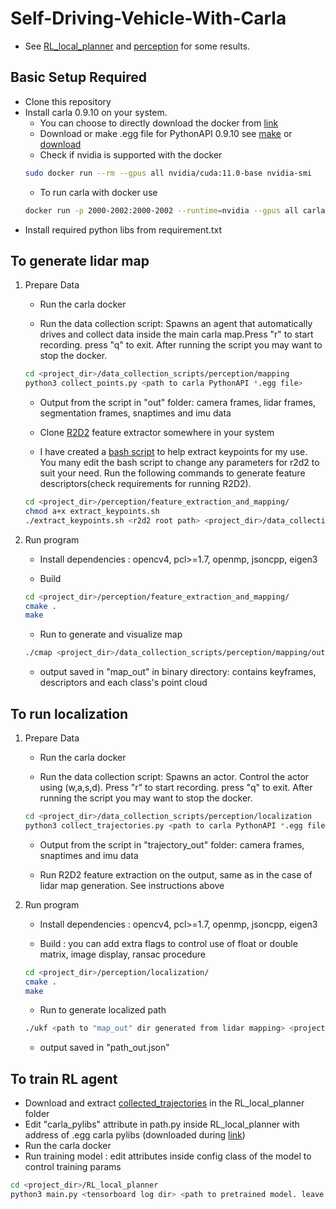 # Self-Driving-Vehicle-With-Carla

- See [RL_local_planner](RL_local_planner/) and [perception](perception/) for some results.

## Basic Setup Required

- Clone this repository
- Install carla 0.9.10 on your system.
  - You can choose to directly download the docker from [link](https://carla.readthedocs.io/en/latest/build_docker/)
  - Download or make .egg file for PythonAPI 0.9.10 see [make](https://carla.readthedocs.io/en/0.9.10/build_system/) or [download](https://github.com/carla-simulator/carla/releases)
  - Check if nvidia is supported with the docker
  ```bash
  sudo docker run --rm --gpus all nvidia/cuda:11.0-base nvidia-smi
  ```
  - To run carla with docker use
  ```bash
  docker run -p 2000-2002:2000-2002 --runtime=nvidia --gpus all carlasim/carla:0.9.10 bash -c "SDL_VIDEODRIVER=offscreen ./CarlaUE4.sh -carla-rpc-port=2000 -opengl"
  ```
- Install required python libs from requirement.txt

## To generate lidar map

1. Prepare Data

   - Run the carla docker

   - Run the data collection script: Spawns an agent that automatically drives and collect data inside the main carla map.Press "r" to start recording. press "q" to exit. After running the script you may want to stop the docker.

   ```bash
   cd <project_dir>/data_collection_scripts/perception/mapping
   python3 collect_points.py <path to carla PythonAPI *.egg file>
   ```

   - Output from the script in "out" folder: camera frames, lidar frames, segmentation frames, snaptimes and imu data

   - Clone [R2D2](https://github.com/naver/r2d2) feature extractor somewhere in your system

   - I have created a [bash script](/perception/feature_extraction_and_mapping/extract_keypoints.sh) to help extract keypoints for my use. You many edit the bash script to change any parameters for r2d2 to suit your need. Run the following commands to generate feature descriptors(check requirements for running R2D2).

   ```bash
   cd <project_dir>/perception/feature_extraction_and_mapping/
   chmod a+x extract_keypoints.sh
   ./extract_keypoints.sh <r2d2 root path> <project_dir>/data_collection_scripts/perception/mapping/out/
   ```

2. Run program

   - Install dependencies : opencv4, pcl>=1.7, openmp, jsoncpp, eigen3

   - Build

   ```bash
   cd <project_dir>/perception/feature_extraction_and_mapping/
   cmake .
   make
   ```

   - Run to generate and visualize map

   ```bash
   ./cmap <project_dir>/data_collection_scripts/perception/mapping/out/
   ```

   - output saved in "map_out" in binary directory: contains keyframes, descriptors and each class's point cloud

## To run localization

1. Prepare Data

   - Run the carla docker

   - Run the data collection script: Spawns an actor. Control the actor using (w,a,s,d). Press "r" to start recording. press "q" to exit. After running the script you may want to stop the docker.

   ```bash
   cd <project_dir>/data_collection_scripts/perception/localization
   python3 collect_trajectories.py <path to carla PythonAPI *.egg file>
   ```

   - Output from the script in "trajectory_out" folder: camera frames, snaptimes and imu data

   - Run R2D2 feature extraction on the output, same as in the case of lidar map generation. See instructions above

2. Run program

   - Install dependencies : opencv4, pcl>=1.7, openmp, jsoncpp, eigen3

   - Build : you can add extra flags to control use of float or double matrix, image display, ransac procedure

   ```bash
   cd <project_dir>/perception/localization/
   cmake .
   make
   ```

   - Run to generate localized path

   ```bash
   ./ukf <path to "map_out" dir generated from lidar mapping> <project_dir>/data_collection_scripts/perception/localization/trajectory_out/
   ```

   - output saved in "path_out.json"

## To train RL agent

- Download and extract [collected_trajectories]() in the RL_local_planner folder
- Edit "carla_pylibs" attribute in path.py inside RL_local_planner with address of .egg carla pylibs (downloaded during [link](https://github.com/harshnehal1996/Self-Driving-Vehicle-With-Carla#basic-setup-required))
- Run the carla docker
- Run training model : edit attributes inside config class of the model to control training params

```bash
cd <project_dir>/RL_local_planner
python3 main.py <tensorboard log dir> <path to pretrained model. leave empty If no pretrained model>
```
